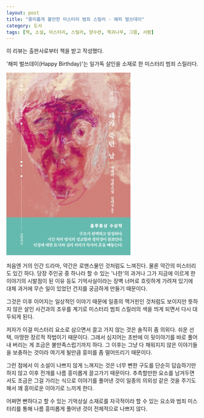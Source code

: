 ```yaml
---
layout: post
title: "흥미롭게 볼만한 미스터리 범죄 스릴러 - 해피 벌쓰데이"
category: 도서
tags: [책, 소설, 미스터리, 스릴러, 양수련, 책과나무, 그믐, 서평]
---
```


<div class="ftc-ad-notice">
이 리뷰는 출판사로부터 책을 받고 작성했다.
</div>



'해피 벌쓰데이(Happy Birthday)'는
일가독 살인을 소재로 한 미스터리 범죄 스릴러다.

![표지](/images/book/the-day-the-sun-died-book.jpg)

처음엔 거의 인간 드라마, 약간은 로맨스물인 것처럼도 느껴진다.
물론 약간의 미스터리도 있긴 하다.
당장 주인공 중 하나라 할 수 있는 '나한'의 과거나
그가 지금에 이르게 한 이야기의 시발점이 된 이유 등도
기억사실이라는 장벽 너머로 흐릿하게 가려져 있기에
대체 과거에 무슨 일이 있었던 건지를 궁금하게 만들기 때문이다.

그것은 이후 이어지는 일상적인 이야기 때문에 일종의 맥거핀인 것처럼도 보이지만
뜻하지 않은 살인 사건과의 조우를 계기로
미스터리 범죄 스릴러의 색을 띄게 되면서 다시 대두되게 된다.

저자가 이걸 미스터리 요소로 삼으면서 끌고 가지 않는 것은 솔직히 좀 의외다.
쉬운 선택, 마땅한 장르적 작법이기 때문이다.
그래서 심지어는 초반에 이 뒷이야기를 바로 풀어내 버리는 게 조금은 불만족스럽기까지 하다.
그 이후는 그냥 다 채워지지 않은 이야기들을 보충하는 것이라 여기게 될만큼
흥미를 좀 떨어뜨리기 때문이다.

그런 점에서 이 소설이 나쁘지 않게 느껴지는 것은
너무 뻔한 구도를 단순히 답습하기만 하지 않고
이후 전개를 나름 흥미롭게 끌고가기 때문이다.
추측할만한 요소를 남겨두면서도 조금은 그걸 가리는 식으로 이야기를 풀어낸 것이
일종의 의외성 같은 것을 주기도 해서
꽤 흥미로운 이야기로 느끼게 한다.

어쩌면 뻔하다고 할 수 있는 기억상실 소재로를
자극적이라 할 수 있는 요소와
범죄 미스터리를 통해
나름 흥미롭게 풀어낸 것이 전체적으로 나쁘지 않다.
